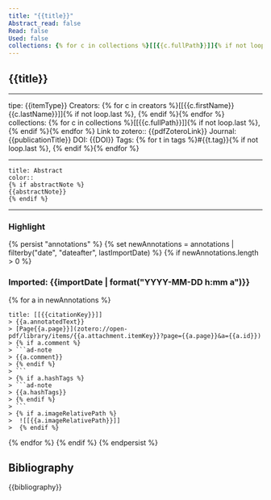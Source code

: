 ```yaml
---
title: "{{title}}"
Abstract_read: false
Read: false
Used: false
collections: {% for c in collections %}[[{{c.fullPath}}]]{% if not loop.last %}, {% endif %}{% endfor %}
---
```

## {{title}}
---
tipe: {{itemType}}
Creators: {% for c in creators %}[[{{c.firstName}} {{c.lastName}}]]{% if not loop.last %}, {% endif %}{% endfor %}
collections: {% for c in collections %}[[{{c.fullPath}}]]{% if not loop.last %}, {% endif %}{% endfor %}
Link to zotero:: {{pdfZoteroLink}}
Journal: {{publicationTitle}}
DOI: {{DOI}}
Tags: {% for t in tags %}#{{t.tag}}{% if not loop.last %}, {% endif %}{% endfor %}

---
```ad-note
title: Abstract
color:: 
{% if abstractNote %}
{{abstractNote}}
{% endif %}
```

---
### Highlight

{% persist "annotations" %}
{% set newAnnotations = annotations | filterby("date", "dateafter", lastImportDate) %}
{% if newAnnotations.length > 0 %}


### Imported: {{importDate | format("YYYY-MM-DD h:mm a")}}
{% for a in newAnnotations %}
```ad-note
title: [[{{citationKey}}]]
> {{a.annotatedText}}
> [Page{{a.page}}](zotero://open-pdf/library/items/{{a.attachment.itemKey}}?page={{a.page}}&a={{a.id}})
> {% if a.comment %}
> ```ad-note
> {{a.comment}}
> {% endif %}
> ```
> {% if a.hashTags %}
> ```ad-note
> {{a.hashTags}}
> {% endif %}
> ```
> {% if a.imageRelativePath %}
>  ![[{{a.imageRelativePath}}]]
>  {% endif %}
```
{% endfor %}
{% endif %}
{% endpersist %}

## Bibliography

{{bibliography}}
